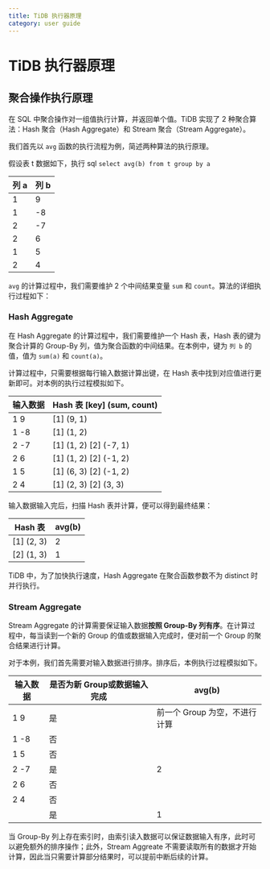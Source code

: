 ```yaml
---
title: TiDB 执行器原理
category: user guide
---
```


# TiDB 执行器原理

## 聚合操作执行原理

在 SQL 中聚合操作对一组值执行计算，并返回单个值。TiDB 实现了 2 种聚合算法：Hash 聚合（Hash Aggregate）和 Stream 聚合（Stream Aggregate）。

我们首先以 `avg` 函数的执行流程为例，简述两种算法的执行原理。

假设表 t 数据如下，执行 sql `select avg(b) from t group by a `

| 列 a | 列 b |
| ---- | ---- |
| 1    | 9    |
| 1    | -8   |
| 2    | -7   |
| 2    | 6    |
| 1    | 5    |
| 2    | 4    |

`avg` 的计算过程中，我们需要维护 2 个中间结果变量 `sum` 和 `count`。算法的详细执行过程如下：

### Hash Aggregate

在 Hash Aggregate 的计算过程中，我们需要维护一个 Hash 表，Hash 表的键为聚合计算的 Group-By 列，值为聚合函数的中间结果。在本例中，键为 `列 b` 的值，值为 `sum(a)` 和 `count(a)`。

计算过程中，只需要根据每行输入数据计算出键，在 Hash 表中找到对应值进行更新即可。对本例的执行过程模拟如下。

| 输入数据 | Hash 表 [key] (sum, count) |
| -------- | -------------------------- |
| 1  9     | [1] (9, 1)                 |
| 1  -8    | [1] (1, 2)                 |
| 2  -7    | [1] (1, 2)     [2] (-7, 1) |
| 2  6     | [1] (1, 2)     [2] (-1, 2) |
| 1  5     | [1] (6, 3)     [2] (-1, 2) |
| 2  4     | [1] (2, 3)     [2] (3, 3)  |

输入数据输入完后，扫描 Hash 表并计算，便可以得到最终结果：

| Hash 表    | avg(b) |
| ---------- | ------ |
| [1] (2, 3) | 2      |
| [2] (1, 3) | 1      |

TiDB 中，为了加快执行速度，Hash Aggregate 在聚合函数参数不为 distinct 时并行执行。

### Stream Aggregate

Stream Aggregate 的计算需要保证输入数据**按照 Group-By 列有序**。在计算过程中，每当读到一个新的 Group 的值或数据输入完成时，便对前一个 Group 的聚合结果进行计算。

对于本例，我们首先需要对输入数据进行排序。排序后，本例执行过程模拟如下。

| 输入数据 | 是否为新 Group或数据输入完成 | avg(b)                        |
| -------- | ---------------------------- | ----------------------------- |
| 1  9     | 是                           | 前一个 Group 为空，不进行计算 |
| 1  -8    | 否                           |                               |
| 1  5     | 否                           |                               |
| 2  -7    | 是                           | 2                             |
| 2  6     | 否                           |                               |
| 2  4     | 否                           |                               |
|          | 是                           | 1                             |

当 Group-By 列上存在索引时，由索引读入数据可以保证数据输入有序，此时可以避免额外的排序操作；此外，Stream Aggreate 不需要读取所有的数据才开始计算，因此当只需要计算部分结果时，可以提前中断后续的计算。
